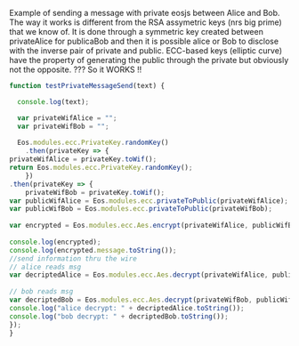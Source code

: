 Example of sending a message with private eosjs between Alice and Bob. The way it works is different from the RSA assymetric keys 
(nrs big prime) that we know of. It is done through a symmetric key created between privateAlice for publicaBob and then it is
possible alice or Bob to disclose with the inverse pair of private and public.
ECC-based keys (elliptic curve) have the property of generating the public through the private but obviously not the opposite. ???
So it WORKS !!

```javascript
function testPrivateMessageSend(text) {

  console.log(text);

  var privateWifAlice = "";
  var privateWifBob = "";
  
  Eos.modules.ecc.PrivateKey.randomKey()
    .then(privateKey => {
privateWifAlice = privateKey.toWif(); 
return Eos.modules.ecc.PrivateKey.randomKey();
    })
.then(privateKey => {
    privateWifBob = privateKey.toWif();
var publicWifAlice = Eos.modules.ecc.privateToPublic(privateWifAlice);
var publicWifBob = Eos.modules.ecc.privateToPublic(privateWifBob);
  
var encrypted = Eos.modules.ecc.Aes.encrypt(privateWifAlice, publicWifBob, text);
  
console.log(encrypted);
console.log(encrypted.message.toString());
//send information thru the wire
// alice reads msg
var decriptedAlice = Eos.modules.ecc.Aes.decrypt(privateWifAlice, publicWifBob, encrypted.nonce, encrypted.message, encrypted.checksum);
  
// bob reads msg
var decriptedBob = Eos.modules.ecc.Aes.decrypt(privateWifBob, publicWifAlice, encrypted.nonce, encrypted.message, encrypted.checksum);
console.log("alice decrypt: " + decriptedAlice.toString());
console.log("bob decrypt: " + decriptedBob.toString());
});
}
```
